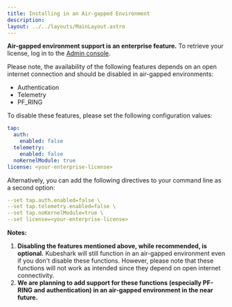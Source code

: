```yaml
---
title: Installing in an Air-gapped Environment 
description: 
layout: ../../layouts/MainLayout.astro
---
```

**Air-gapped environment support is an enterprise feature.** To retrieve your license, log in to the [Admin console](https://console.kubeshark.co/).

Please note, the availability of the following features depends on an open internet connection and should be disabled in air-gapped environments:
- Authentication
- Telemetry
- PF_RING

To disable these features, please set the following configuration values:

```yaml
tap:
  auth:
    enabled: false
  telemetry:
    enabled: false
  noKernelModule: true
license: <your-enterprise-license>
```

Alternatively, you can add the following directives to your command line as a second option:
```yaml
--set tap.auth.enabled=false \
--set tap.telemetry.enabled=false \
--set tap.noKernelModule=true \
--set license=<your-enterprise-license>
```

**Notes:**
1. **Disabling the features mentioned above, while recommended, is optional.** Kubeshark will still function in an air-gapped environment even if you don't disable these functions. However, please note that these functions will not work as intended since they depend on open internet connectivity.
2. **We are planning to add support for these functions (especially PF-RING and authentication) in an air-gapped environment in the near future.**
